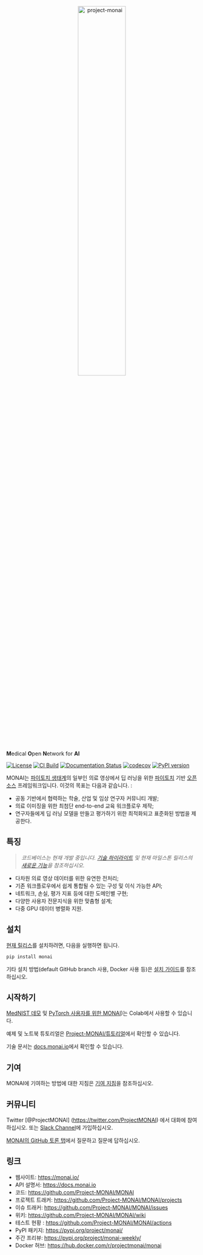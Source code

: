 <p align="center">
  <img src="https://raw.githubusercontent.com/Project-MONAI/MONAI/dev/docs/images/MONAI-logo-color.png" width="50%" alt='project-monai'>
</p>

**M**edical **O**pen **N**etwork for **AI**

[![License](https://img.shields.io/badge/license-Apache%202.0-green.svg)](https://opensource.org/licenses/Apache-2.0)
[![CI Build](https://github.com/Project-MONAI/MONAI/workflows/build/badge.svg?branch=dev)](https://github.com/Project-MONAI/MONAI/commits/dev)
[![Documentation Status](https://readthedocs.org/projects/monai/badge/?version=latest)](https://docs.monai.io/en/latest/?badge=latest)
[![codecov](https://codecov.io/gh/Project-MONAI/MONAI/branch/dev/graph/badge.svg)](https://codecov.io/gh/Project-MONAI/MONAI)
[![PyPI version](https://badge.fury.io/py/monai.svg)](https://badge.fury.io/py/monai)

MONAI는 [파이토치 생태계](https://pytorch.org/ecosystem/)의 일부인 의료 영상에서 딥 러닝을 위한 [파이토치](https://pytorch.org/)  기반 [오픈 소스]( LICENSE) 프레임워크입니다. 이것의 목표는 다음과 같습니다.  :

- 공동 기반에서 협력하는 학술, 산업 및 임상 연구자 커뮤니티 개발;
- 의료 이미징을 위한 최첨단 end-to-end 교육 워크플로우 제작;
- 연구자들에게 딥 러닝 모델을 만들고 평가하기 위한 최적화되고 표준화된 방법을 제공한다.

## 특징
> _코드베이스는 현재 개발 중입니다._
> _[기술 하이라이트](https://docs.monai.io/en/latest/highlights.html) 및 현재 마일스톤 릴리스의 [새로운 기능](https://docs.monai.io/en/latest/whatsnew.html)을 참조하십시오._

- 다차원 의료 영상 데이터를 위한 유연한 전처리;
- 기존 워크플로우에서 쉽게 통합될 수 있는 구성 및 이식 가능한 API;
- 네트워크, 손실, 평가 지표 등에 대한 도메인별 구현;
- 다양한 사용자 전문지식을 위한 맞춤형 설계;
- 다중 GPU 데이터 병렬화 지원.

## 설치

[현재 릴리스](https://pypi.org/project/monai/)를 설치하려면, 다음을 실행하면 됩니다.

```bash
pip install monai
```

기타 설치 방법(default GitHub branch 사용, Docker 사용 등)은 [설치 가이드](https://docs.monai.io/en/latest/installation.html)를 참조하십시오.

## 시작하기

[MedNIST 데모](https://colab.research.google.com/drive/1wy8XUSnNWlhDNazFdvGBHLfdkGvOHBKe) 및 [PyTorch 사용자를 위한 MONAI](https://colab.research.google.com/drive/1boqy7ENpKrqaJoxFlbHIBnIODAs1Ih1T))는 Colab에서 사용할 수 있습니다.

예제 및 노트북 튜토리얼은 [Project-MONAI/튜토리얼](https://github.com/Project-MONAI/tutorials)에서 확인할 수 있습니다.

기술 문서는 [docs.monai.io](https://docs.monai.io)에서 확인할 수 있습니다.

## 기여

MONAI에 기여하는 방법에 대한 지침은 [기여 지침](CONTRIBUTING.md)을 참조하십시오.

## 커뮤니티

Twitter [@ProjectMONAI] (https://twitter.com/ProjectMONAI) 에서 대화에 참여하십시오. 또는 [Slack Channel](https://forms.gle/QTxJq3hFictp31UM9)에 가입하십시오.

[MONAI의 GitHub 토론 탭](https://github.com/Project-MONAI/MONAI/discussions)에서 질문하고 질문에 답하십시오.

## 링크

- 웹사이트: https://monai.io/
- API 설명서: https://docs.monai.io 
- 코드: https://github.com/Project-MONAI/MONAI
- 프로젝트 트래커: https://github.com/Project-MONAI/MONAI/projects
- 이슈 트래커: https://github.com/Project-MONAI/MONAI/issues
- 위키: https://github.com/Project-MONAI/MONAI/wiki
- 테스트 현황 : https://github.com/Project-MONAI/MONAI/actions
- PyPI 패키지: https://pypi.org/project/monai/
- 주간 프리뷰: https://pypi.org/project/monai-weekly/
- Docker 허브: https://hub.docker.com/r/projectmonai/monai
